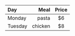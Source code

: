 

| Day     | Meal     | Price   |
|:--------|---------:|:-------:|
| Monday  | pasta    | $6      |
| Tuesday | chicken  | $8      |
